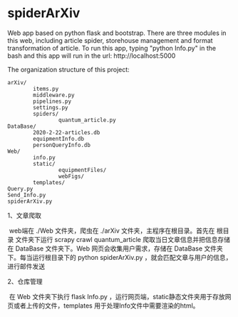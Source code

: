 # spiderArXiv
Web app based on python flask and bootstrap. There are three modules in this web, including article spider, storehouse management and format transformation of article. To run this app, typing "python Info.py" in the bash and this app will run in the url: http://localhost:5000

The organization structure of this project:


	arXiv/
			items.py
			middleware.py
			pipelines.py
			settings.py
			spiders/
					quantum_article.py		
	DataBase/
			2020-2-22-articles.db
			equipmentInfo.db
			personQueryInfo.db
	Web/
			info.py
			static/
					equipmentFiles/
					webFigs/
			templates/
	Query.py
	Send_Info.py
	spiderArXiv.py

1、文章爬取

​	web端在 ./Web 文件夹，爬虫在 ./arXiv 文件夹，主程序在根目录。首先在 根目录 文件夹下运行 scrapy crawl quantum_article 爬取当日文章信息并把信息存储在 DataBase 文件夹下。Web 网页会收集用户需求，存储在 DataBase 文件夹下。每当运行根目录下的 python spiderArXiv.py ，就会匹配文章与用户的信息，进行邮件发送

2、仓库管理

​	在 Web 文件夹下执行 flask Info.py ，运行网页端，static静态文件夹用于存放网页或者上传的文件，templates 用于处理Info文件中需要渲染的html。